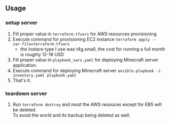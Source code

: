 ## Usage

### setup server
1. Fill proper value in `terraform.tfvars` for AWS resources provisioning.
1. Execute command for provisioning EC2 instance `terraform apply --var-file=terraform.tfvars`
    - the instace type I use was t4g.small, the cost for running a full month is roughly 12-16 USD
1. Fill proper value in `playbook_vars.yaml` for deploying Minecraft server application.
1. Execute command for deploying Minecraft server `ansible-playbook -i inventory.yaml playbook.yaml`
1. That's it.

### teardown server
1. Run `terraform destroy` and most the AWS resouces except for EBS will be deleted.  
 To avoid the world and its backup being deleted as well.
